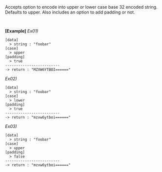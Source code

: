 Accepts option to encode into upper or lower case base 32 encoded string. Defaults to upper.
Also includes an option to add padding or not.

<br/>

**[Example]**
*Ex01)*
```
[data]
  > string : "foobar"
[case]
  > upper
[padding]
  > true
-------------------------
-> return : "MZXW6YTBOI======"
```
*Ex02)*
```
[data]
  > string : "foobar"
[case]
  > lower
[padding]
  > true
-------------------------
-> return : "mzxw6ytboi======"
```
*Ex03)*
```
[data]
  > string : "foobar"
[case]
  > upper
[padding]
  > false
-------------------------
-> return : "mzxw6ytboi======"
```
